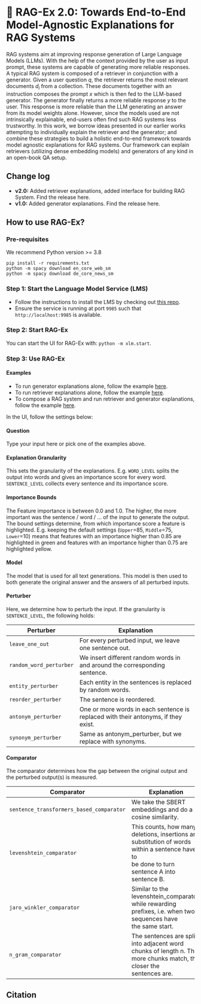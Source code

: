 # 🦉 RAG-Ex 2.0: Towards End-to-End Model-Agnostic Explanations for RAG Systems

RAG systems aim at improving response generation of Large Language Models (LLMs). 
With the help of the context provided by the user as input prompt, these systems are capable of generating more reliable responses. A typical RAG system is composed of a retriever in conjunction with a generator. Given a user question $q$, the retriever returns the most relevant documents $d_i$ from a collection. These documents together with an instruction composes the prompt $x$ which is then fed to the LLM-based generator. 
The generator finally returns a more reliable response $y$ to the user. This response is more reliable than the LLM generating an answer from its model weights alone. 
However, since the models used are not intrinsically explainable, end-users often find such RAG systems less trustworthy. 
In this work, we borrow ideas presented in our earlier works attempting to individually explain the retriever and the generator; and combine these strategies to build a holistic end-to-end framework towards model agnostic explanations for RAG systems. Our framework can explain retrievers (utilizing dense embedding models) and generators of any kind in an open-book QA setup. 


## Change log

- **v2.0:** Added retriever explanations, added interface for building RAG System. Find the release here.
- **v1.0:** Added generator explanations. Find the release here.

## How to use RAG-Ex?

### Pre-requisites

We recommend Python version >= 3.8

```
pip install -r requirements.txt
python -m spacy download en_core_web_sm
python -m spacy download de_core_news_sm
```

### Step 1: Start the Language Model Service (LMS)

- Follow the instructions to install the LMS by checking
  out [this repo](https://github.com/fraunhofer-iais/language-model-service).
- Ensure the service is running at port `9985` such that ``http://localhost:9985`` is available.

### Step 2: Start RAG-Ex

You can start the UI for RAG-Ex with: `python -m xlm.start`.

### Step 3: Use RAG-Ex

#### Examples
- To run generator explanations alone, follow the example [here](https://github.com/fraunhofer-iais/explainable-lms/blob/53d4eb0456e37bd91a9901d414d150a624ea69b0/examples/run_generic_generator_explainer.py).
- To run retriever explanations alone, follow the example [here](https://github.com/fraunhofer-iais/explainable-lms/blob/53d4eb0456e37bd91a9901d414d150a624ea69b0/examples/run_generic_retriever_explainer.py).
- To compose a RAG system and run retriever and generator explanations, follow the example [here](https://github.com/fraunhofer-iais/explainable-lms/blob/9805c0847b5fe2284e2523991935ea70d9c7932e/examples/run_rag_system.py). 

 
In the UI, follow the settings below:

#### Question

Type your input here or pick one of the examples above.

#### Explanation Granularity

This sets the granularity of the explanations. E.g. `WORD_LEVEL` splits the output into words and gives an importance
score for every word.
`SENTENCE_LEVEL` collects every sentence and its importance score.

#### Importance Bounds

The Feature importance is between 0.0 and 1.0.
The higher, the more important was the sentence / word / ... of the input to generate the output.
The bound settings determine, from which importance score a feature is highlighted.
E.g. keeping the default settings (`Upper`=85, `Middle`=75, `Lower`=10) means that
features with an importance higher than 0.85 are highlighted in green and
features with an importance higher than 0.75 are highlighted yellow.

#### Model

The model that is used for all text generations.
This model is then used to both generate the original answer and the answers of all perturbed inputs.

#### Perturber

Here, we determine how to perturb the input. If the granularity is `SENTENCE_LEVEL`, the following holds:

| Perturber               | Explanation                                                                        |
|-------------------------|------------------------------------------------------------------------------------|
| `leave_one_out`         | For every perturbed input, we leave one sentence out.                              |
| `random_word_perturber` | We insert different random words in and around the corresponding sentence.         |
| `entity_perturber`      | Each entity in the sentences is replaced by random words.                          |
| `reorder_perturber`     | The sentence is reordered.                                                         |
| `antonym_perturber`     | One or more words in each sentence is replaced with their antonyms, if they exist. |
| `synonym_perturber`     | Same as antonym_perturber, but we replace with synonyms.                           |

#### Comparator

The comparator determines how the gap between the original output and the perturbed output(s) is measured.

| Comparator                               | Explanation                                                                                                                                    |
|------------------------------------------|------------------------------------------------------------------------------------------------------------------------------------------------|
| `sentence_transformers_based_comparator` | We take the SBERT embeddings and do a cosine similarity.                                                                                       |
| `levenshtein_comparator`                 | This counts, how many deletions, insertions and substitution of words within a sentence have to<br>be done to turn sentence A into sentence B. |
| `jaro_winkler_comparator`                | Similar to the levenshtein_comparator, while rewarding prefixes, i.e. when two sequences have<br>the same start.                               |
| `n_gram_comparator`                      | The sentences are split into adjacent word chunks of length n. The more chunks match, the closer the<br>sentences are.                         |

## Citation
